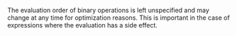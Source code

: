 The evaluation order of binary operations is left unspecified and may change at
any time for optimization reasons. This is important in the case of expressions
where the evaluation has a side effect.
